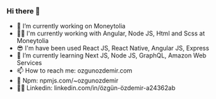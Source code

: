 ### Hi there 👋

- 🔭 I’m currently working on Moneytolia
- 👨‍💻 I'm currently working with Angular, Node JS, Html and Scss at Moneytolia
- 😎 I'm have been used React JS, React Native, Angular JS, Express
- 🌱 I’m currently learning  Next JS, Node JS, GraphQL, Amazon Web Services
- 📫 How to reach me: ozgunozdemir.com
- 🚀 Npm:  npmjs.com/~ozgunozdemir
- 👨‍💼 Linkedin: linkedin.com/in/özgün-özdemir-a24362ab 
